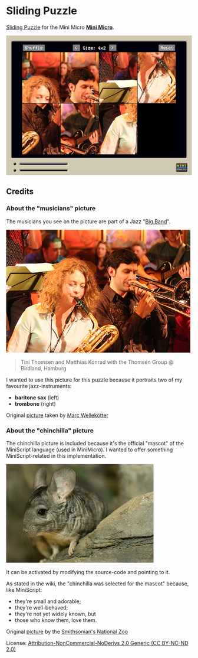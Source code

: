 # Sliding Puzzle

[Sliding Puzzle](http://en.wikipedia.org/wiki/Sliding_puzzle) for the Mini Micro [**Mini Micro**](https://miniscript.org/).

![image](readme-images/cropped_screenshot.png)

## Credits

### About the "musicians" picture

The musicians you see on the picture are part of a Jazz "[Big Band](http://en.wikipedia.org/wiki/Big_band)".

![image](readme-images/original_small.jpg)

> Tini Thomsen and Matthias Konrad 
> with the Thomsen Group @ Birdland, Hamburg

I wanted to use this picture for this puzzle because it portraits two of my favourite jazz-instruments: 

* **baritone sax** (left)
* **trombone** (right)

Original [picture](http://www.flickr.com/photos/mawel/2322324186/) taken by [Marc Wellekötter](http://www.flickr.com/photos/mawel/)

### About the "chinchilla" picture

The chinchilla picture is included because it's the official "mascot" of the MiniScript language (used in MiniMicro). I wanted to offer something MiniScript-related in this implementation.

![image](readme-images/chinchilla_small.jpg)


It can be activated by modifying the source-code and pointing to it.

As stated in the wiki, the "chinchilla was selected for the mascot" because, like MiniScript:

* they're small and adorable;
* they're well-behaved;
* they're not yet widely known, but
* those who know them, love them.

Original [picture](https://www.flickr.com/photos/nationalzoo/15850856717) by the [Smithsonian's National Zoo](https://www.flickr.com/photos/nationalzoo/)

License: [Attribution-NonCommercial-NoDerivs 2.0 Generic (CC BY-NC-ND 2.0)](https://creativecommons.org/licenses/by-nc-nd/2.0/)
